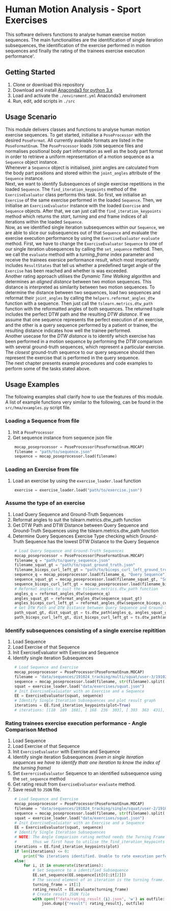 # Human Motion Analysis - Sport Exercises

This software delivers functions to analyse human exercise motion sequences. The main functionalities are the identification of single iteration subsequences, the identification of the exercise performed in motion sequences and finally the rating of the trainees exercise execution performance'.

## Getting Started

1. Clone or download this repository
2. Download and install [Anaconda3 for python 3.x](https://www.anaconda.com/distribution/)
3. Load and activate the `./enviroment.yml` Anaconda3 enviroment
4. Run, edit, add scripts in `./src`

## Usage Scenario

This module delivers classes and functions to analyse human motion exercise sequences.
To get started, initialise a `PoseProcessor` with the desired `PoseFormat`. All currently available formats are listed in the `PoseFormatEnum`.
The `PoseProcessor` loads `JSON` sequence files and normalises positional body part information as well as the body part format in order to retrieve a uniform representation of a motion sequence as a `Sequence` object instance.</br>
Whenever a `Sequence` object is initialised, joint angles are calculated from the body part positions and stored within the `joint_angles` attribute of the `Sequence` instance.</br>
Next, we want to identify Subsequences of single exercise repetitions in the loaded `Sequence`. The `find_iteration_keypoints` method of the `ExerciseEvaluator` class performs this task. So first, we initialise an `Exercise` of the same exercise performed in the loaded `Sequence`. Then, we initialise an `ExerciseEvaluator` instance with the loaded `Exercise` and `Sequence` objects. After that, we can just call the `find_iteration_keypoints` method which returns the _start_, _turning_ and _end_ frame indices of all iterations within the loaded `Sequence`.</br>
Now, as we identified single iteration subsequences within our `Sequence`, we are able to slice our subsequences out of that `Sequence` and evaluate the exercise execution performance by using the `ExerciseEvaluator` `evaluate` method. First, we have to change the `ExerciseEvaluator` `Sequence` to one of our single iteration ubsequences by calling the `set_sequence` method. Then, we call the `evaluate` method with a _turning_frame_ index parameter and receive the trainees exersice performance result, which most importantly includes `ResultStates` that tell us whether a predefined target angle of the `Exercise` has been reached and whether is was exceeded.</br>
Another rating approach utilises the _Dynamic Time Walking_ algorithm and determines an _aligned distance_ between two motion sequences. This distance is interpreted as similarity between two motion sequences. To determine the distance between two sequences, load two sequences and reformat their `joint_angles` by calling the `helpers.reformat_angles_dtw` function with a sequence. Then just call the `tslearn.metrics.dtw_path` function with the reformatted angles of both sequences. The returned tuple includes the perfect DTW path and the resulting _DTW distance_. If we assume that one sequence represents the perfect execution of an exercise, and the other is a query sequence performed by a patient or trainee, the resulting distance indicates how well the trainee performed.</br>
Another usecase for the _DTW distance_ is to identify which exercise has been performed in a motion sequence by performing the _DTW_ comparison with several ground-truth sequences, which represent a particular exercise. The _closest_ ground-truth sequence to our query sequence should then represent the exercise that is performed in the query sequence.</br>
The next chapter presents example procedures and code examples to perform some of the tasks stated above.

## Usage Examples

The following examples shall clarify how to use the features of this module.
A list of example functions very similar to the following, can be found in the `src/hma/examples.py` script file.

### Loading a Sequence from file

1. Init a `PoseProcessor`
2. Get sequence instance from sequence json file

```python
    mocap_poseprocessor = PoseProcessor(PoseFormatEnum.MOCAP)
    filename = "path/to/sequence.json"
    sequence = mocap_poseprocessor.load(filename)
```

### Loading an Exercise from file

1. Load an exercise by using the `exercise_loader.load` function

```python
    exercise = exercise_loader.load("path/to/exercise.json")
```

### Assume the type of an exercise

1. Load Query Sequence and Ground-Truth Sequences
2. Reformat angles to suit the tslearn.metrics.dtw_path function
3. Get DTW Path and DTW Distance between Query Sequence and Ground-Truth Sequences using the tslearn.metrics.dtw_path function
4. Determine Query Sequences Exercise Type checking which Ground-Truth Sequence has the lowest DTW Distance to the Query Sequence

```python
    # Load Query Sequence and Ground-Truth Sequences
    mocap_poseprocessor = PoseProcessor(PoseFormatEnum.MOCAP)
    filename_q = "path/to/query_sequence.json"
    filename_squat_gt = "path/to/squat_ground_truth.json"
    filename_biceps_curl_left_gt = "path/to/biceps_curl_left_ground_truth.json"
    sequence_q = mocap_poseprocessor.load(filename_q, "Query Sequence")
    sequence_squat_gt = mocap_poseprocessor.load(filename_squat_gt, "Squat Ground-Truth")
    sequence_biceps_curl_left_gt = mocap_poseprocessor.load(filename_biceps_curl_left_gt, "Biceps Curl Left Ground-Truth")
    # Reformat angles to suit the tslearn.metrics.dtw_path function
    angles_q = reformat_angles_dtw(sequence_q)
    angles_squat_gt = reformat_angles_dtw(sequence_squat_gt)
    angles_biceps_curl_left_gt = reformat_angles_dtw(sequence_biceps_curl_left_gt)
    # Get DTW Path and DTW Distance between Query Sequence and Ground-Truth Sequences
    path_squat_gt, dist_squat_gt = ts.dtw_path(angles_q, angles_squat_gt)
    path_biceps_curl_left_gt, dist_biceps_curl_left_gt = ts.dtw_path(angles_q, angles_biceps_curl_left_gt)
```

### Identify subsequences consisting of a single exercise repitition

1. Load Sequence
2. Load Exercise of that Sequence
3. Init ExerciseEvaluator with Exercise and Sequence
4. Identify single iteration Subsequences

```python
    # Load Sequence and Exercise
    mocap_poseprocessor = PoseProcessor(PoseFormatEnum.MOCAP)
    filename = "data/sequences/191024_tracking/multi/squat/user-3/191024__multi__squat__user-3__0.json"
    sequence = mocap_poseprocessor.load(filename, str(filename).split('\\')[-1])
    squat = exercise_loader.load("data/exercises/squat.json")
    # Init ExerciseEvaluiator with an Exercise and a Sequence
    EE = ExerciseEvaluator(squat, sequence)
    # Identify Single Iteration Subsequences and plot result graph
    iterations = EE.find_iteration_keypoints(plot=True)
    # iterations: [[10  109  168], [ 168  236  303], [ 303  363  431], ...]
```

### Rating trainees exercise execution performance - Angle Comparison Method

1. Load Sequence
2. Load Exercise of that Sequence
3. Init `ExerciseEvaluator` with Exercise and Sequence
4. Identify single iteration Subsequences _(even in single iteration sequences we have to identify thatr one iteration to know the index of the turning frame)_
5. Set `ExererciseEvaluator` Sequence to an identified subsequence using the `set_sequence` method
6. Get rating result from `ExerciseEvaluator` `evaluate` method.
7. Save result to `JSON` file.

```python
    # Load Sequence and Exercise
    mocap_poseprocessor = PoseProcessor(PoseFormatEnum.MOCAP)
    filename = "data/sequences/191024_tracking/single/squat/user-2/191024__single__squat__user-2__1.json"
    sequence = mocap_poseprocessor.load(filename, str(filename).split('\\')[-1])
    squat = exercise_loader.load("data/exercises/squat.json")
    # Init ExerciseEvaluiator with an Exercise and a Sequence
    EE = ExerciseEvaluator(squat, sequence)
    # Identify Single Iteration Subsequences
    # NOTE: The Angle Comparison rating method needs the Turning Frame index as parameter,
    #       thus we first have to utilise the find_iteration_keypoints method of the ExerciseEvaluator.
    iterations = EE.find_iteration_keypoints(plot)
    if len(iterations) <= 0:
        print("No iterations identified. Unable to rate execution performance.")
    else:
        for i, it in enumerate(iterations):
            # Set Sequence to a identified Subsequence
            EE.set_sequence(EE.sequence[it[0]:it[2]])
            # The second element of an iteration is the turning frame.
            turning_frame = it[1]
            rating_result = EE.evaluate(turning_frame)
            # Create result JSON file
            with open(f"data/rating_result_{i}.json", 'w') as outfile:
                json.dump({"result": rating_result}, outfile)
```
